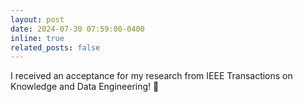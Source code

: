 ```yaml
---
layout: post
date: 2024-07-30 07:59:00-0400
inline: true
related_posts: false
---
```


I received an acceptance for my research from IEEE Transactions on Knowledge and Data Engineering! 🥳

